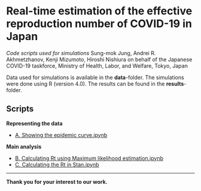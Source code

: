 # Real-time estimation of the effective reproduction number of COVID-19 in Japan

*Code scripts used for simulations*
Sung-mok Jung, Andrei R. Akhmetzhanov, Kenji Mizumoto, Hiroshi Nishiura on behalf of the Japanese COVID-19 taskforce, Ministry of Health, Labor, and Welfare, Tokyo, Japan

Data used for simulations is available in the **data**-folder. The simulations were done using R (version 4.0). The results can be found in the **results**-folder.

## Scripts 

**Representing the data** 
* [A. Showing the epidemic curve.ipynb](https://nbviewer.jupyter.org/github/contactmodel/COVID19-Japan-Reff/blob/master/scripts/A.%20Showing%20the%20epidemic%20curve.ipynb)
 
**Main analysis**
* [B. Calculating Rt using Maximum likelihood estimation.ipynb](https://nbviewer.jupyter.org/github/contactmodel/COVID19-Japan-Reff/blob/master/scripts/B.%20Calculating%20Rt%20using%20Maximum%20likelihood%20estimation.ipynb)
* [C. Calculating the Rt in Stan.ipynb](https://nbviewer.jupyter.org/github/contactmodel/COVID19-Japan-Reff/blob/master/scripts/C.%20Calculating%20the%20Rt%20in%20Stan.ipynb)

------
**Thank you for your interest to our work.**
